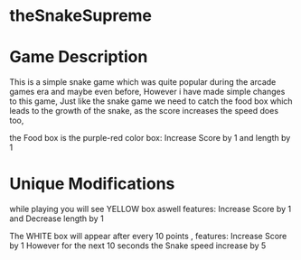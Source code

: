 # theSnakeSupreme

# Game Description

This is a simple snake game which was quite popular during the arcade games era and maybe even before,
However i have made simple changes to this game,
Just like the snake game we need to catch the food box which leads to the growth of the snake,
as the score increases the speed does too,

the Food box is the purple-red color box: Increase Score by 1 and length by 1

# Unique Modifications

while playing you will see YELLOW box aswell
features: Increase Score by 1 and Decrease length by 1

The WHITE box will appear after every 10 points ,
features: Increase Score by 1 However for the next 10 seconds the Snake speed increase by 5
